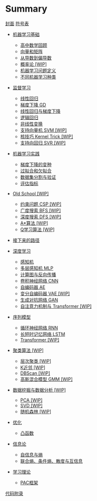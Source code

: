 # Summary

[封面](README.md)
[符号表](./Notation.md)

- [机器学习基础](./1-Basic/README.md)
  - [高中数学回顾](./1-Basic/1.2-MathRecap.md)
  - [向量和矩阵](./1-Basic/1.3-LinearAlgebraBase.md)
  - [从导数到偏导数](./1-Basic/1.4-PartialDerivative.md)
  - [概率论 [WIP]](./1-Basic/1.5-ProbabilityTheory.md)
  - [机器学习问题定义](./1-Basic/1.6-MLProblem.md)
  - [不同机器学习种类](./1-Basic/1.7-Kinds.md)
- [监督学习](./2-Supervised/README.md)
  - [线性回归](./2-Supervised/2.1-LinearRegression.md)
  - [梯度下降 GD](./2-Supervised/2.2-GD.md)
  - [线性回归与梯度下降](./2-Supervised/2.3-LinearRegressionGD.md)
  - [逻辑回归](./2-Supervised/2.4-LogisticRegression.md)
  - [非线性变换](./2-Supervised/2.5-NonLinearTransformation.md)
  - [支持向量机 SVM [WIP]](./2-Supervised/2.6-SVM.md)
  - [核技巧 Kernel Trick [WIP]](./2-Supervised/2.7-KernelTrick.md)
  - [支持向回归 SVR [WIP]](./2-Supervised/2.8-SVR.md)
- [机器学习实践](./MLPractice/README.md)
  - [梯度下降的变种](./MLPractice/GDVariants.md)
  - [过拟合和欠拟合](./MLPractice/OverfitUnderfit.md)
  - [数据集分割与验证](./MLPractice/Dataset.md)
  - [评估指标](./MLPractice/Metrics.md)
- [Old School [WIP]](./OldSchool/README.md)
  - [约束问题 CSP [WIP]](./OldSchool/CSP.md)
  - [广度搜索 BFS [WIP]](./OldSchool/BFS.md)
  - [深度搜索 DFS [WIP]](./OldSchool/DFS.md)
  - [A*算法 [WIP]](./OldSchool/AStar.md)
  - [Q学习算法 [WIP]](./OldSchool/Q-Learning.md)
- [接下来的路径](./Continue-Pathway.md)
- [深度学习](./4-DeepLearning/README.md)
  - [感知机](./4-DeepLearning/4.1-Perceptron.md)
  - [多层感知机 MLP](./4-DeepLearning/4.2-MLP.md)
  - [计算图与反向传播](./4-DeepLearning/4.3-BP.md)
  - [卷积神经网络 CNN](./4-DeepLearning/4.4-CNN.md)
  - [自编码器 AE](./4-DeepLearning/4.x-AE.md)
  - [变分自编码器 VAE [WIP]](./4-DeepLearning/4.x-VAE.md)
  - [生成对抗网络 GAN](./4-DeepLearning/4.x-GAN.md)
  - [自注意力机制与 Transformer [WIP]](./4-DeepLearning/4.x-SelfAttention.md)

- [序列模型](./5-SequenceModel/README.md)
  - [循环神经网络 RNN](./5-SequenceModel/5.1-RNN.md)
  - [长短时记忆网络 LSTM](./5-SequenceModel/5.2-LSTM.md)
  - [Transformer [WIP]](./5-SequenceModel/5.5-Transformer.md)

- [聚类算法 [WIP]](./Clustering/README.md)
  - [层次聚类 [WIP]](./Clustering/Hierarchical.md)
  - [K近邻 [WIP]](./Clustering/kNN.md)
  - [DBScan [WIP]](./Clustering/DBScan.md)
  - [高斯混合模型 GMM [WIP]](./Clustering/GMM.md)

- [数据挖掘与数据分析 [WIP]](./DataMining/README.md)
  - [PCA [WIP]](./DataMining/PCA.md)
  - [SVD [WIP]](./DataMining/SVD.md)
  - [随机森林 [WIP]](./DataMining/RandomForest.md)

- [优化](./6-Optimisation/README.md)
  - [凸函数](./6-Optimisation/6.1-Convex.md)

- [信息论](./3-InformationTheory/README.md)
  - [自信息与熵](./3-InformationTheory/1-InfoAndEntropy.md)
  - [联合熵、条件熵、散度与互信息](./3-InformationTheory/2-CondEntropyAndD.md)

- [学习理论](./7-LearningTheory/README.md)
  - [PAC框架](./7-LearningTheory/PAC.md)

[代码附录](./Code.md)